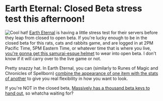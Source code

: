 # Earth Eternal: Closed Beta stress test this afternoon!

![Cool hat!](http://westkarana.com/wp-content/uploads/2009/09/eehat.jpg "Cool hat!") [Earth Eternal](http://www.eartheternal.com/) is having a little stress test for their servers before they leap from closed to open beta. If you're lucky enough to be in the closed beta for this rats, cats and rabbits game, and are logged in at 2PM Pacific Time, 5PM Eastern Time, or whatever time that is where you live, [you're gonna get this samurai-esque helmet](http://www.eartheternal.com/team_blog/ee-stress-test-saturday-2pm-pdt) to wear into open beta. I don't know if it will carry over to the live game or not.

Pretty snazzy hat. In Earth Eternal, you can (similarly to Runes of Magic and Chronicles of Spellborn) [combine the appearance of one item with the stats of another](http://www.tentonhammer.com/node/74270) to give you real flexibility in how you want to look. 

If you're NOT in the closed beta, [Massively has a thousand beta keys to hand out](http://www.massively.com/2009/09/25/stress-test-earth-eternal-get-a-cool-hat/), so whatcha waiting for?

